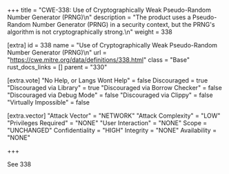 +++
title = "CWE-338: Use of Cryptographically Weak Pseudo-Random Number Generator (PRNG)\n"
description = "The product uses a Pseudo-Random Number Generator (PRNG) in a security context, but the PRNG's algorithm is not cryptographically strong.\n"
weight = 338

[extra]
id = 338
name = "Use of Cryptographically Weak Pseudo-Random Number Generator (PRNG)\n"
url = "https://cwe.mitre.org/data/definitions/338.html"
class = "Base"
rust_docs_links = []
parent = "330"

[extra.vote]
"No Help, or Langs Wont Help" = false
Discouraged = true
"Discouraged via Library" = true
"Discouraged via Borrow Checker" = false
"Discouraged via Debug Mode" = false
"Discouraged via Clippy" = false
"Virtually Impossible" = false

[extra.vector]
"Attack Vector" = "NETWORK"
"Attack Complexity" = "LOW"
"Privileges Required" = "NONE"
"User Interaction" = "NONE"
Scope = "UNCHANGED"
Confidentiality = "HIGH"
Integrity = "NONE"
Availability = "NONE"

+++

See 338